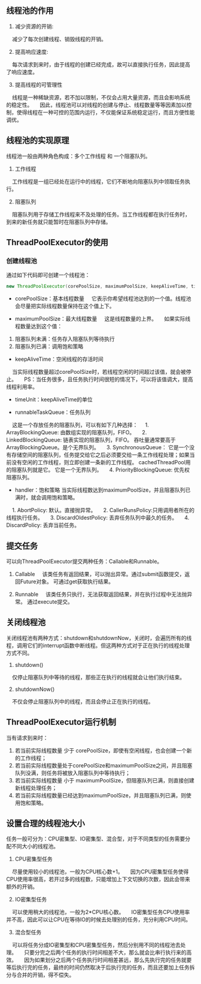 ## 线程池的作用
1. 减少资源的开销: 

&nbsp;&nbsp;&nbsp;&nbsp;减少了每次创建线程、销毁线程的开销。

2. 提高响应速度: 

&nbsp;&nbsp;&nbsp;&nbsp;每次请求到来时，由于线程的创建已经完成，故可以直接执行任务，因此提高了响应速度。

3. 提高线程的可管理性 

&nbsp;&nbsp;&nbsp;&nbsp;线程是一种稀缺资源，若不加以限制，不仅会占用大量资源，而且会影响系统的稳定性。 
&nbsp;&nbsp;&nbsp;&nbsp;因此，线程池可以对线程的创建与停止、线程数量等等因素加以控制，使得线程在一种可控的范围内运行，不仅能保证系统稳定运行，而且方便性能调优。

## 线程池的实现原理

线程池一般由两种角色构成：多个工作线程 和 一个阻塞队列。

1. 工作线程 

&nbsp;&nbsp;&nbsp;&nbsp;工作线程是一组已经处在运行中的线程，它们不断地向阻塞队列中领取任务执行。

2. 阻塞队列 

&nbsp;&nbsp;&nbsp;&nbsp;阻塞队列用于存储工作线程来不及处理的任务。当工作线程都在执行任务时，到来的新任务就只能暂时在阻塞队列中存储。

## ThreadPoolExecutor的使用

### 创建线程池

通过如下代码即可创建一个线程池：

```java
new ThreadPoolExecutor(corePoolSize, maximumPoolSize, keepAliveTime, timeUnit, runnableTaskQueue, handler);
```

- corePoolSize：基本线程数量 
&nbsp;&nbsp;&nbsp;&nbsp;它表示你希望线程池达到的一个值。线程池会尽量把实际线程数量保持在这个值上下。

- maximumPoolSize：最大线程数量 
&nbsp;&nbsp;&nbsp;&nbsp;这是线程数量的上界。 
&nbsp;&nbsp;&nbsp;&nbsp;如果实际线程数量达到这个值：

1. 阻塞队列未满：任务存入阻塞队列等待执行
2. 阻塞队列已满：调用饱和策略

- keepAliveTime：空闲线程的存活时间 

&nbsp;&nbsp;&nbsp;&nbsp;当实际线程数量超过corePoolSize时，若线程空闲的时间超过该值，就会被停止。 
&nbsp;&nbsp;&nbsp;&nbsp;PS：当任务很多，且任务执行时间很短的情况下，可以将该值调大，提高线程利用率。

- timeUnit：keepAliveTime的单位

- runnableTaskQueue：任务队列 

&nbsp;&nbsp;&nbsp;&nbsp;这是一个存放任务的阻塞队列，可以有如下几种选择： 
&nbsp;&nbsp;&nbsp;&nbsp;1. ArrayBlockingQueue: 由数组实现的阻塞队列，FIFO。
&nbsp;&nbsp;&nbsp;&nbsp;2. LinkedBlockingQueue: 链表实现的阻塞队列，FIFO。 吞吐量通常要高于ArrayBlockingQueue。是个无界队列。
&nbsp;&nbsp;&nbsp;&nbsp;3. SynchronousQueue： 它是一个没有存储空间的阻塞队列，任务提交给它之后必须要交给一条工作线程处理；如果当前没有空闲的工作线程，则立即创建一条新的工作线程。 cachedThreadPool用的阻塞队列就是它。 
它是一个无界队列。
&nbsp;&nbsp;&nbsp;&nbsp;4. PriorityBlockingQueue: 优先权阻塞队列。

- handler：饱和策略 
当实际线程数达到maximumPoolSize，并且阻塞队列已满时，就会调用饱和策略。 

&nbsp;&nbsp;&nbsp;&nbsp;1. AbortPolicy: 默认。直接抛异常。
&nbsp;&nbsp;&nbsp;&nbsp;2. CallerRunsPolicy:只用调用者所在的线程执行任务。
&nbsp;&nbsp;&nbsp;&nbsp;3. DiscardOldestPolicy: 丢弃任务队列中最久的任务。
&nbsp;&nbsp;&nbsp;&nbsp;4. DiscardPolicy: 丢弃当前任务。

## 提交任务

可以向ThreadPoolExecutor提交两种任务：Callable和Runnable。

1. Callable 
&nbsp;&nbsp;&nbsp;&nbsp;该类任务有返回结果，可以抛出异常。通过submit函数提交，返回Future对象。 可通过get获取执行结果。

2. Runnable 
&nbsp;&nbsp;&nbsp;&nbsp;该类任务只执行，无法获取返回结果，并在执行过程中无法抛异常。 通过execute提交。

## 关闭线程池
关闭线程池有两种方式：shutdown和shutdownNow，关闭时，会遍历所有的线程，调用它们的interrupt函数中断线程。但这两种方式对于正在执行的线程处理方式不同。

1. shutdown() 

&nbsp;&nbsp;&nbsp;&nbsp;仅停止阻塞队列中等待的线程，那些正在执行的线程就会让他们执行结束。

2. shutdownNow() 

&nbsp;&nbsp;&nbsp;&nbsp;不仅会停止阻塞队列中的线程，而且会停止正在执行的线程。

## ThreadPoolExecutor运行机制

当有请求到来时：

1. 若当前实际线程数量 少于 corePoolSize，即使有空闲线程，也会创建一个新的工作线程；
2. 若当前实际线程数量处于corePoolSize和maximumPoolSize之间，并且阻塞队列没满，则任务将被放入阻塞队列中等待执行；
3. 若当前实际线程数量 小于 maximumPoolSize，但阻塞队列已满，则直接创建新线程处理任务；
4. 若当前实际线程数量已经达到maximumPoolSize，并且阻塞队列已满，则使用饱和策略。


## 设置合理的线程池大小

任务一般可分为：CPU密集型、IO密集型、混合型，对于不同类型的任务需要分配不同大小的线程池。

1. CPU密集型任务 

&nbsp;&nbsp;&nbsp;&nbsp;尽量使用较小的线程池，一般为CPU核心数+1。 
&nbsp;&nbsp;&nbsp;&nbsp;因为CPU密集型任务使得CPU使用率很高，若开过多的线程数，只能增加上下文切换的次数，因此会带来额外的开销。

2. IO密集型任务 

&nbsp;&nbsp;&nbsp;&nbsp;可以使用稍大的线程池，一般为2*CPU核心数。 
&nbsp;&nbsp;&nbsp;&nbsp;IO密集型任务CPU使用率并不高，因此可以让CPU在等待IO的时候去处理别的任务，充分利用CPU时间。

3. 混合型任务 

&nbsp;&nbsp;&nbsp;&nbsp;可以将任务分成IO密集型和CPU密集型任务，然后分别用不同的线程池去处理。 
&nbsp;&nbsp;&nbsp;&nbsp;只要分完之后两个任务的执行时间相差不大，那么就会比串行执行来的高效。 
&nbsp;&nbsp;&nbsp;&nbsp;因为如果划分之后两个任务执行时间相差甚远，那么先执行完的任务就要等后执行完的任务，最终的时间仍然取决于后执行完的任务，而且还要加上任务拆分与合并的开销，得不偿失。
